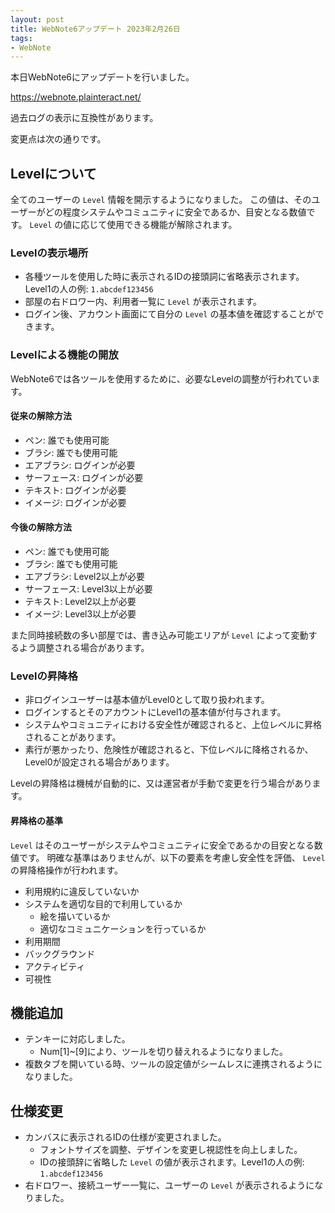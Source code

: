```yaml
---
layout: post
title: WebNote6アップデート 2023年2月26日
tags:
- WebNote
---
```


本日WebNote6にアップデートを行いました。

https://webnote.plainteract.net/

過去ログの表示に互換性があります。

変更点は次の通りです。


## Levelについて

全てのユーザーの `Level` 情報を開示するようになりました。
この値は、そのユーザーがどの程度システムやコミュニティに安全であるか、目安となる数値です。
`Level` の値に応じて使用できる機能が解除されます。

### Levelの表示場所

* 各種ツールを使用した時に表示されるIDの接頭詞に省略表示されます。Level1の人の例: `1.abcdef123456` 
* 部屋の右ドロワー内、利用者一覧に `Level` が表示されます。
* ログイン後、アカウント画面にて自分の `Level` の基本値を確認することができます。

### Levelによる機能の開放

WebNote6では各ツールを使用するために、必要なLevelの調整が行われています。

#### 従来の解除方法

* ペン: 誰でも使用可能
* ブラシ: 誰でも使用可能
* エアブラシ: ログインが必要
* サーフェース: ログインが必要
* テキスト: ログインが必要
* イメージ: ログインが必要

#### 今後の解除方法

* ペン: 誰でも使用可能
* ブラシ: 誰でも使用可能
* エアブラシ: Level2以上が必要
* サーフェース: Level3以上が必要
* テキスト: Level2以上が必要
* イメージ: Level3以上が必要

また同時接続数の多い部屋では、書き込み可能エリアが `Level` によって変動するよう調整される場合があります。

### Levelの昇降格

* 非ログインユーザーは基本値がLevel0として取り扱われます。
* ログインするとそのアカウントにLevel1の基本値が付与されます。
* システムやコミュニティにおける安全性が確認されると、上位レベルに昇格されることがあります。
* 素行が悪かったり、危険性が確認されると、下位レベルに降格されるか、Level0が設定される場合があります。

Levelの昇降格は機械が自動的に、又は運営者が手動で変更を行う場合があります。

#### 昇降格の基準

`Level` はそのユーザーがシステムやコミュニティに安全であるかの目安となる数値です。
明確な基準はありませんが、以下の要素を考慮し安全性を評価、 `Level` の昇降格操作が行われます。

* 利用規約に違反していないか
* システムを適切な目的で利用しているか
  - 絵を描いているか
  - 適切なコミュニケーションを行っているか
* 利用期間
* バックグラウンド
* アクティビティ
* 可視性


## 機能追加

* テンキーに対応しました。
  - Num[1]~[9]により、ツールを切り替えれるようになりました。
* 複数タブを開いている時、ツールの設定値がシームレスに連携されるようになりました。

## 仕様変更

* カンバスに表示されるIDの仕様が変更されました。
  - フォントサイズを調整、デザインを変更し視認性を向上しました。
  - IDの接頭辞に省略した `Level` の値が表示されます。Level1の人の例: `1.abcdef123456`
* 右ドロワー、接続ユーザー一覧に、ユーザーの `Level` が表示されるようになりました。
